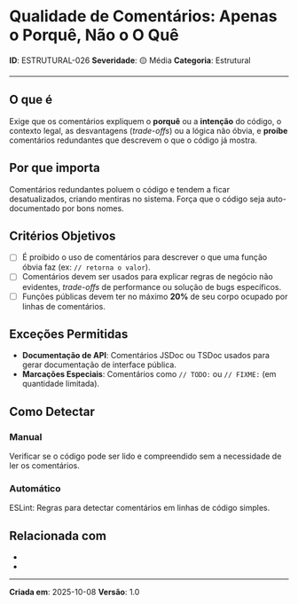 # Qualidade de Comentários: Apenas o Porquê, Não o O Quê

**ID**: ESTRUTURAL-026
**Severidade**: 🟡 Média
**Categoria**: Estrutural

---

## O que é

Exige que os comentários expliquem o **porquê** ou a **intenção** do código, o contexto legal, as desvantagens (*trade-offs*) ou a lógica não óbvia, e **proíbe** comentários redundantes que descrevem o que o código já mostra.

## Por que importa

Comentários redundantes poluem o código e tendem a ficar desatualizados, criando mentiras no sistema. Força que o código seja auto-documentado por bons nomes.

## Critérios Objetivos

- [ ] É proibido o uso de comentários para descrever o que uma função óbvia faz (ex: `// retorna o valor`).
- [ ] Comentários devem ser usados para explicar regras de negócio não evidentes, *trade-offs* de performance ou solução de bugs específicos.
- [ ] Funções públicas devem ter no máximo **20%** de seu corpo ocupado por linhas de comentários.

## Exceções Permitidas

- **Documentação de API**: Comentários JSDoc ou TSDoc usados para gerar documentação de interface pública.
- **Marcações Especiais**: Comentários como `// TODO:` ou `// FIXME:` (em quantidade limitada).

## Como Detectar

### Manual
Verificar se o código pode ser lido e compreendido sem a necessidade de ler os comentários.

### Automático
ESLint: Regras para detectar comentários em linhas de código simples.

## Relacionada com

- [ESTRUTURAL-006]: reforça (Nomes Abreviados)
- [ESTRUTURAL-022]: complementa (Simplicidade)

---

**Criada em**: 2025-10-08
**Versão**: 1.0
